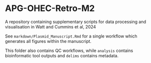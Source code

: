# APG-OHEC-Retro-M2
A repository containing supplementary scripts for data processing and visualisation in Watt and Cummins et al, 2024

See `markdown/Plasmid_Manuscript.Rmd` for a single workflow which generates all figures within the manuscript.

This folder also contains QC workflows, while `analysis` contains bioinformatic tool outputs and `delims` contains metadata.

